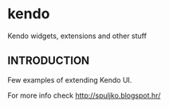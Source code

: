 # kendo
Kendo widgets, extensions and other stuff

INTRODUCTION
------------
Few examples of extending Kendo UI.

For more info check http://spuljko.blogspot.hr/
